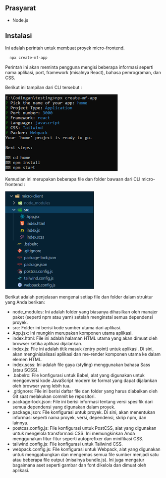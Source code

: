 ## Prasyarat

- Node.js

## Instalasi

Ini adalah perintah untuk membuat proyek micro-frontend.

  ```bash
    npx create-mf-app
  ```
Perintah ini akan meminta pengguna mengisi beberapa informasi seperti nama aplikasi, port, framework (misalnya React), bahasa pemrograman, dan CSS.

Berikut ini tampilan dari CLI tersebut : 

 ![instalasi](./assets/instalasi.png)

Kemudian ini merupakan beberapa file dan folder bawaan dari CLI micro-frontend : 

 ![bawaan](./assets/bawaan.png)

Berikut adalah penjelasan mengenai setiap file dan folder dalam struktur yang Anda berikan:

 - node_modules: Ini adalah folder yang biasanya dihasilkan oleh manajer paket (seperti npm atau yarn) setelah  menginstal semua dependensi proyek.
 - src: Folder ini berisi kode sumber utama dari aplikasi.
 - App.jsx: Ini mungkin merupakan komponen utama aplikasi.
 - index.html: File ini adalah halaman HTML utama yang akan dimuat oleh browser ketika aplikasi dijalankan.
 - index.js: File ini adalah titik masuk (entry point) untuk aplikasi. Di sini, akan menginisialisasi aplikasi dan me-render komponen utama ke dalam elemen HTML.
 - index.scss: Ini adalah file gaya (styling) menggunakan bahasa Sass (atau SCSS).
 - .babelrc: File konfigurasi untuk Babel, alat yang digunakan untuk mengonversi kode JavaScript modern ke format yang dapat dijalankan oleh browser yang lebih tua.
 - .gitignore: File ini berisi daftar file dan folder yang harus diabaikan oleh Git saat melakukan commit ke repositori.
 - package-lock.json: File ini berisi informasi tentang versi spesifik dari semua dependensi yang digunakan dalam proyek.
 - package.json: File konfigurasi untuk proyek. Di sini, akan menentukan informasi seperti nama proyek, versi, dependensi, skrip npm, dan lainnya.
 - postcss.config.js: File konfigurasi untuk PostCSS, alat yang digunakan untuk mengelola transformasi CSS. Ini memungkinkan Anda menggunakan fitur-fitur seperti autoprefixer dan minifikasi CSS.
 - tailwind.config.js: File konfigurasi untuk Tailwind CSS.
 - webpack.config.js: File konfigurasi untuk Webpack, alat yang digunakan untuk menggabungkan dan mengemas semua file sumber menjadi satu atau beberapa file output (misalnya bundle.js). Ini juga mengatur bagaimana aset seperti gambar dan font dikelola dan dimuat oleh aplikasi.
